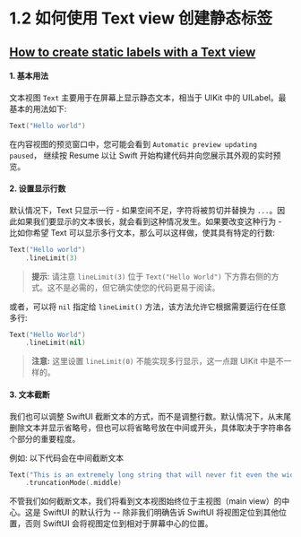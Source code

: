 # 1.2 如何使用 Text view 创建静态标签

## [How to create static labels with a Text view](https://www.hackingwithswift.com/quick-start/swiftui/how-to-create-static-labels-with-a-text-view)

#### 1. 基本用法

文本视图 `Text` 主要用于在屏幕上显示静态文本，相当于 UIKit 中的 UILabel。最基本的用法如下:

```swift
Text("Hello world")
```

在内容视图的预览窗口中，您可能会看到 `Automatic preview updating paused`， 继续按 Resume 以让 Swift 开始构建代码并向您展示其外观的实时预览。

#### 2. 设置显示行数

默认情况下，Text 只显示一行 - 如果空间不足，字符将被剪切并替换为 `...`。因此如果我们要显示的文本很长，就会看到这种情况发生。如果要改变这种行为 - 比如你希望 Text 可以显示多行文本，那么可以这样做，使其具有特定的行数:

```swift
Text("Hello world")
    .lineLimit(3)
```

> **提示**: 请注意 `lineLimit(3)` 位于 `Text("Hello World")` 下方靠右侧的方式。这不是必需的，但它确实使您的代码更易于阅读。

或者，可以将 `nil` 指定给 `lineLimit()` 方法，该方法允许它根据需要运行在任意多行:

```swift
Text("Hello World")
    .lineLimit(nil)
```

> **注意:** 这里设置 `lineLimit(0)` 不能实现多行显示，这一点跟 UIKit 中是不一样的。

#### 3. 文本截断

我们也可以调整 SwiftUI 截断文本的方式，而不是调整行数。默认情况下，从末尾删除文本并显示省略号，但也可以将省略号放在中间或开头，具体取决于字符串各个部分的重要程度。

例如: 以下代码会在中间截断文本

```swift
Text("This is an extremely long string that will never fit even the widest of Phones.")
    .truncationMode(.middle)
```

不管我们如何截断文本，我们将看到文本视图始终位于主视图（main view）的中心。这是 SwiftUI 的默认行为 -- 除非我们明确告诉 SwiftUI 将视图定位到其他位置，否则 SwiftUI 会将视图定位到相对于屏幕中心的位置。























